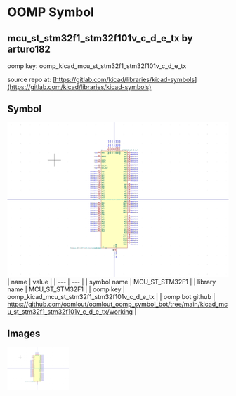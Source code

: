 # OOMP Symbol  
## mcu_st_stm32f1_stm32f101v_c_d_e_tx  by arturo182  
  
oomp key: oomp_kicad_mcu_st_stm32f1_stm32f101v_c_d_e_tx  
  
source repo at: [https://gitlab.com/kicad/libraries/kicad-symbols](https://gitlab.com/kicad/libraries/kicad-symbols)  
## Symbol  
  
[![working.png](working_600.png)](working.png)  
| name | value | 
| --- | --- | 
| symbol name | MCU_ST_STM32F1 | 
| library name | MCU_ST_STM32F1 | 
| oomp key | oomp_kicad_mcu_st_stm32f1_stm32f101v_c_d_e_tx | 
| oomp bot github | https://github.com/oomlout/oomlout_oomp_symbol_bot/tree/main/kicad_mcu_st_stm32f1_stm32f101v_c_d_e_tx/working | 
## Images  
  
[![working.png](working_140.png)](working.png)  
